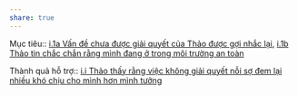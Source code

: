 ```yaml
---
share: true
---
```

Mục tiêu:: [i.1a Vấn đề chưa được giải quyết của Thảo được gợi nhắc lại](./i.1a%20V%E1%BA%A5n%20%C4%91%E1%BB%81%20ch%C6%B0a%20%C4%91%C6%B0%E1%BB%A3c%20gi%E1%BA%A3i%20quy%E1%BA%BFt%20c%E1%BB%A7a%20Th%E1%BA%A3o%20%C4%91%C6%B0%E1%BB%A3c%20g%E1%BB%A3i%20nh%E1%BA%AFc%20l%E1%BA%A1i.md), [i.1b Thảo tin chắc chắn rằng mình đang ở trong môi trường an toàn](./i.1b%20Th%E1%BA%A3o%20tin%20ch%E1%BA%AFc%20ch%E1%BA%AFn%20r%E1%BA%B1ng%20m%C3%ACnh%20%C4%91ang%20%E1%BB%9F%20trong%20m%C3%B4i%20tr%C6%B0%E1%BB%9Dng%20an%20to%C3%A0n.md)


Thành quả hỗ trợ:: [i.i Thảo thấy rằng việc không giải quyết nỗi sợ đem lại nhiều khó chịu cho mình hơn mình tưởng](i.i%20Th%E1%BA%A3o%20th%E1%BA%A5y%20r%E1%BA%B1ng%20vi%E1%BB%87c%20kh%C3%B4ng%20gi%E1%BA%A3i%20quy%E1%BA%BFt%20n%E1%BB%97i%20s%E1%BB%A3%20%C4%91em%20l%E1%BA%A1i%20nhi%E1%BB%81u%20kh%C3%B3%20ch%E1%BB%8Bu%20cho%20m%C3%ACnh%20h%C6%A1n%20m%C3%ACnh%20t%C6%B0%E1%BB%9Fng.md)
